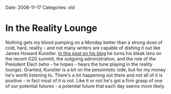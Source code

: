 Date: 2008-11-17
Categories: old

# In the Reality Lounge

<p>Nothing gets my blood pumping on a Monday better than a strong dose of cold, hard, reality - and not many writers are capable of dishing it out like James Howard Kunstler.  <a href="http://jameshowardkunstler.typepad.com/clusterfuck_nation/2008/11/in-the-reality-lounge.html">In this post on his blog</a> he turns his bleak lens on the recent G20 summit, the outgoing administration, and the role of the President Elect (who - he hopes - hears the tune playing in the reality lounge).  Granted, Kunstler is a bit on the pessimistic side, but for my money he's worth listening to.  There's a lot happening out there and not all of it is positive - in fact most of it is not.  Like it or not he's got a firm grasp of one of our potential futures - a potential future that each day seems more likely. 


   

